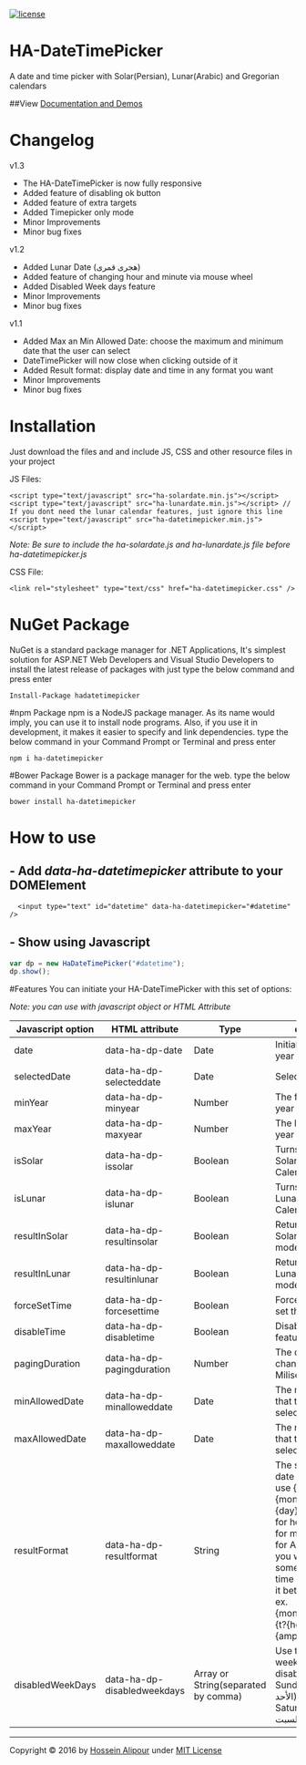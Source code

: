[![license](https://img.shields.io/github/license/mashape/apistatus.svg)](http://demos.hosseinalipour.ir/ha-datetimepicker)

# HA-DateTimePicker
A date and time picker with Solar(Persian), Lunar(Arabic) and Gregorian calendars

##View [Documentation and Demos](http://demos.hosseinalipour.ir/ha-datetimepicker)

# Changelog
v1.3
 - The HA-DateTimePicker is now fully responsive
 - Added feature of disabling ok button
 - Added feature of extra targets
 - Added Timepicker only mode
 - Minor Improvements
 - Minor bug fixes

v1.2
 - Added Lunar Date (هجری قمری)
 - Added feature of changing hour and minute via mouse wheel
 - Added Disabled Week days feature
 - Minor Improvements
 - Minor bug fixes

v1.1
 - Added Max an Min Allowed Date: choose the maximum and minimum date that the user can select 
 - DateTimePicker will now close when clicking outside of it
 - Added Result format: display date and time in any format you want
 - Minor Improvements
 - Minor bug fixes

# Installation

Just download the files and and include JS, CSS and other resource files in your project

JS Files:
```
<script type="text/javascript" src="ha-solardate.min.js"></script>
<script type="text/javascript" src="ha-lunardate.min.js"></script> // If you dont need the lunar calendar features, just ignore this line
<script type="text/javascript" src="ha-datetimepicker.min.js"></script>
```
*Note: Be sure to include the ha-solardate.js and ha-lunardate.js file before ha-datetimepicker.js*

CSS File:
```
<link rel="stylesheet" type="text/css" href="ha-datetimepicker.css" />
```

# NuGet Package
 
 NuGet is a standard package manager for .NET Applications, It's simplest solution for ASP.NET Web Developers and Visual Studio Developers to install the latest release of packages with just type the below command and press enter
 
 ```
 Install-Package hadatetimepicker
 ```
 
#npm Package
npm is a NodeJS package manager. As its name would imply, you can use it to install node programs. Also, if you use it in development, it makes it easier to specify and link dependencies. type the below command in your Command Prompt or Terminal and press enter

```
npm i ha-datetimepicker
```

#Bower Package
Bower is a package manager for the web. type the below command in your Command Prompt or Terminal and press enter
```
bower install ha-datetimepicker
```

# How to use

## - Add *data-ha-datetimepicker* attribute to your DOMElement

```
  <input type="text" id="datetime" data-ha-datetimepicker="#datetime" />
```

## - Show using Javascript

  ```javascript
  var dp = new HaDateTimePicker("#datetime");
  dp.show();
  ```
  
#Features
You can initiate your HA-DateTimePicker with this set of options:

*Note: you can use with javascript object or HTML Attribute*

Javascript option | HTML attribute | Type | description
------------ | ------------- | ------------- | -------------
date | data-ha-dp-date | Date | Initial month and year sheet
selectedDate | data-ha-dp-selecteddate | Date | Selected Date
minYear | data-ha-dp-minyear | Number | The first year in the year dropdown list
maxYear | data-ha-dp-maxyear | Number | The last year in the year dropdown list
isSolar | data-ha-dp-issolar | Boolean | Turns into Solar(Persian) Calendar
isLunar | data-ha-dp-islunar | Boolean | Turns into Lunar(Arabic) Calendar
resultInSolar | data-ha-dp-resultinsolar | Boolean | Returns the result in Solar(Persian) date mode
resultInLunar | data-ha-dp-resultinlunar | Boolean | Returns the result in Lunar(Arabic) date mode
forceSetTime | data-ha-dp-forcesettime | Boolean | Forces the user to set the time
disableTime | data-ha-dp-disabletime | Boolean | Disables the time feature
pagingDuration | data-ha-dp-pagingduration | Number | The duration time of changing month (In Miliseconds)
minAllowedDate | data-ha-dp-minalloweddate | Date | The minimum date that the user can select
maxAllowedDate | data-ha-dp-maxalloweddate | Date | The maximum date that the user can select
resultFormat | data-ha-dp-resultformat | String | The string format of date and time result. use {year} for year, {month} for month, {day} for day, {hour} for hour, {minute} for minute, {ampm} for AM or Pm and if you want to display some text only when time is available put it between {t? and }. ex. {month}/{day}/{year} {t?{hour}:{minute} {ampm}}
disabledWeekDays | data-ha-dp-disabledweekdays | Array or String(separated by comma) | Use the number of week days to disable them.  1 for Sunday(یکشنبه or الأحد) and 7 for Saturday(شنبه or السبت)



***
Copyright © 2016 by [Hossein Alipour](http://hosseinalipour.ir) under [MIT License](https://opensource.org/licenses/MIT)

